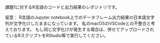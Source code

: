 課題1に対するR言語のコードと出力結果のレポジトリです。

留意：
R言語のJupyter notebook上でのデータフレーム出力結果の日本語文字列が文字化けしたままになっています。
私のmacOSのVSCodeとの不整合と考えております。
もし同じ文字化けが発生する場合は、併せてアップロードされているRスクリプトをRStudio等で実行してください。
